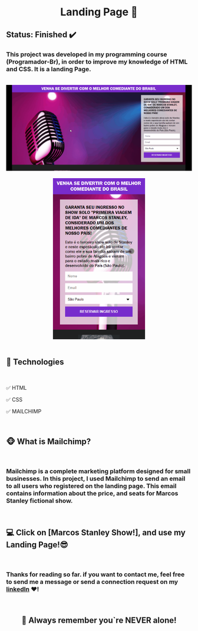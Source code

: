 <h1 align="center"><strong>Landing Page </strong>🚀</h1>

<h2><strong>Status:</strong> Finished ✔️</h2>

### This project was developed in my programming course (Programador-Br), in order to improve my knowledge of <strong>HTML</strong> and <strong>CSS</strong>. It is a landing Page.
<br>

<div align="center">
    <img src="./GitHub/demo-Web.gif" alt="demo-web"> 
        <br><br>
    <img src="./GitHub/demo-Mob.gif" alt="demo-mobile" width="250">
</div>
<br>

## **🚀 Technologies** 


<br>

 ✅ HTML

 ✅ CSS

 ✅ MAILCHIMP

<br>

## **🐵 What is Mailchimp?**


<br>

<h3>Mailchimp is a complete marketing platform designed for small businesses. In this project, I used Mailchimp to send an email to all users who registered on the landing page. This email contains information about the price, and seats for Marcos Stanley fictional show.

</h3>

<br>

## 💻 Click on [Marcos Stanley Show!], and use my Landing Page!😎 


<br>

### Thanks for reading so far. if you want to contact me, feel free to send me a message or send a connection request on my [linkedIn](https://www.linkedin.com/in/mateus-silva-folego260601/) ❤!

<br>

<h2 align="center"> 📖 Always remember you`re <strong>NEVER</strong> alone!






